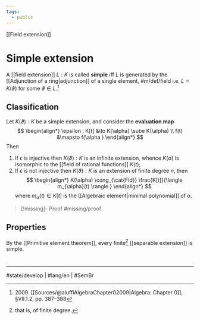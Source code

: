```yaml
---
tags:
  - public
---
```

[[Field extension]]
# Simple extension

A [[field extension]] $L:K$ is called **simple** iff $L$ is generated by the [[Adjunction of a ring|adjunction]] of a single element, #m/def/field
i.e. $L = K(\vartheta)$ for some $\vartheta \in L$.[^2009]

  [^2009]: 2009\. [[Sources/@aluffiAlgebraChapter02009|Algebra: Chapter 0]], §VII.1.2, pp. 387–388

## Classification

Let $K(\vartheta) : K$ be a simple extension, and consider the **evaluation map**
$$
\begin{align*}
\epsilon : K[t] &\to K[\alpha] \sube K(\alpha) \\
f(t) &\mapsto f(\alpha )
\end{align*}
$$
Then

1. If $\epsilon$ is injective then $K(\vartheta) : K$ is an infinite extension, whence $K(\alpha)$ is isomorphic to the [[field of rational functions]] $K(t)$;
2. If $\epsilon$ is not injective then $K(\vartheta) : K$ is an extension of finite degree $n$, then
  $$
  \begin{align*}
  K(\alpha) \cong_{\cat{Fld}} \frac{K[t]}{\langle m_{\alpha}(t) \rangle }
  \end{align*}
  $$
where $m_{\alpha}(t) \in K[t]$ is the [[Algebraic element|minimal polynomial]] of $\alpha$.

> [!missing]- Proof
> #missing/proof

## Properties

By the [[Primitive element theorem]], every finite[^1] [[separable extension]] is simple.


#
---
#state/develop | #lang/en | #SemBr

[^1]: that is, of finite degree.
